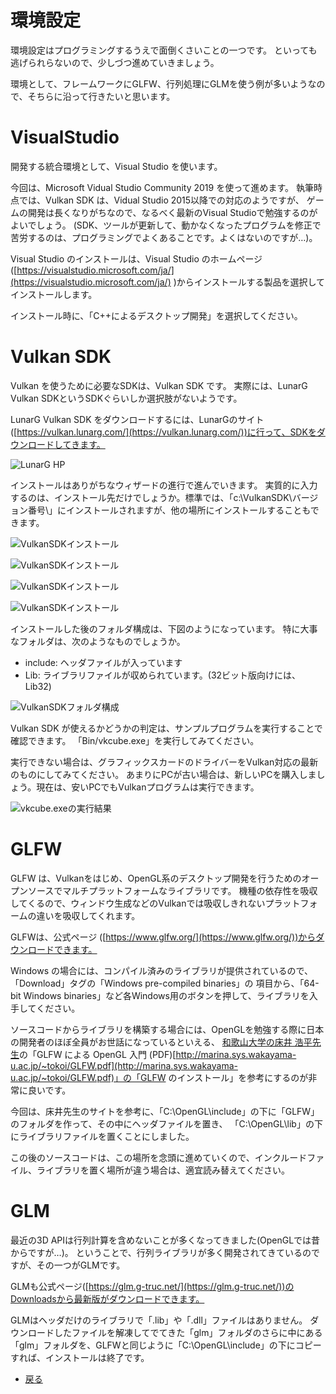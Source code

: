 # 環境設定

環境設定はプログラミングするうえで面倒くさいことの一つです。
といっても逃げられらないので、少しづつ進めていきましょう。

環境として、フレームワークにGLFW、行列処理にGLMを使う例が多いようなので、そちらに沿って行きたいと思います。

# VisualStudio

開発する統合環境として、Visual Studio を使います。

今回は、Microsoft Vidual Studio Community 2019 を使って進めます。
執筆時点では、Vulkan SDK は、Vidual Studio 2015以降での対応のようですが、
ゲームの開発は長くなりがちなので、なるべく最新のVisual Studioで勉強するのがよいでしょう。
(SDK、ツールが更新して、動かなくなったプログラムを修正で苦労するのは、プログラミングでよくあることです。よくはないのですが…)。

Visual Studio のインストールは、Visual Studio のホームページ([https://visualstudio.microsoft.com/ja/](https://visualstudio.microsoft.com/ja/) )からインストールする製品を選択してインストールします。

インストール時に、「C++によるデスクトップ開発」を選択してください。

# Vulkan SDK

Vulkan を使うために必要なSDKは、Vulkan SDK です。
実際には、LunarG Vulkan SDKというSDKぐらいしか選択肢がないようです。

LunarG Vulkan SDK をダウンロードするには、LunarGのサイト([https://vulkan.lunarg.com/](https://vulkan.lunarg.com/))に行って、SDKをダウンロードしてきます。

![LunarG HP](2/install0.png "LunarG HP")

インストールはありがちなウィザードの進行で進んでいきます。
実質的に入力するのは、インストール先だけでしょうか。標準では、「c:\VulkanSDK\バージョン番号\」にインストールされますが、他の場所にインストールすることもできます。

![VulkanSDKインストール](2/install1.png "LunarG HP")

![VulkanSDKインストール](2/install2.png "LunarG HP")

![VulkanSDKインストール](2/install3.png "LunarG HP")

![VulkanSDKインストール](2/install4.png "LunarG HP")

インストールした後のフォルダ構成は、下図のようになっています。
特に大事なフォルダは、次のようなものでしょうか。

* include: ヘッダファイルが入っています
* Lib: ライブラリファイルが収められています。(32ビット版向けには、Lib32)

![VulkanSDKフォルダ構成](2/install5.png "LunarG HP")

Vulkan SDK が使えるかどうかの判定は、サンプルプログラムを実行することで確認できます。
「Bin/vkcube.exe」を実行してみてください。

実行できない場合は、グラフィックスカードのドライバーをVulkan対応の最新のものにしてみてください。
あまりにPCが古い場合は、新しいPCを購入しましょう。現在は、安いPCでもVulkanプログラムは実行できます。

![vkcube.exeの実行結果](2/install6.png "LunarG HP")

# GLFW

GLFW は、Vulkanをはじめ、OpenGL系のデスクトップ開発を行うためのオープンソースでマルチプラットフォームなライブラリです。
機種の依存性を吸収してくるので、ウィンドウ生成などのVulkanでは吸収しきれないプラットフォームの違いを吸収してくれます。

GLFWは、公式ページ ([https://www.glfw.org/](https://www.glfw.org/))からダウンロードできます。

Windows の場合には、コンパイル済みのライブラリが提供されているので、「Download」タグの「Windows pre-compiled binaries」の
項目から、「64-bit Windows binaries」など各Windows用のボタンを押して、ライブラリを入手してください。

ソースコードからライブラリを構築する場合には、OpenGLを勉強する際に日本の開発者のほぼ全員がお世話になっているといえる、
[和歌山大学の床井 浩平先生](http://marina.sys.wakayama-u.ac.jp/~tokoi/)の「GLFW による OpenGL 入門 (PDF)[http://marina.sys.wakayama-u.ac.jp/~tokoi/GLFW.pdf](http://marina.sys.wakayama-u.ac.jp/~tokoi/GLFW.pdf)」の「GLFW のインストール」を参考にするのが非常に良いです。

今回は、床井先生のサイトを参考に、「C:\OpenGL\include」の下に「GLFW」のフォルダを作って、その中にヘッダファイルを置き、
「C:\OpenGL\lib」の下にライブラリファイルを置くことにしました。

この後のソースコードは、この場所を念頭に進めていくので、インクルードファイル、ライブラリを置く場所が違う場合は、適宜読み替えてください。

# GLM

最近の3D APIは行列計算を含めないことが多くなってきました(OpenGLでは昔からですが…)。
ということで、行列ライブラリが多く開発されてきているのですが、その一つがGLMです。

GLMも公式ページ([https://glm.g-truc.net/](https://glm.g-truc.net/))のDownloadsから最新版がダウンロードできます。

GLMはヘッダだけのライブラリで「.lib」や「.dll」ファイルはありません。
ダウンロードしたファイルを解凍してでてきた「glm」フォルダのさらに中にある「glm」フォルダを、GLFWと同じように「C:\OpenGL\include」の下にコピーすれば、インストールは終了です。

* [戻る](./)

